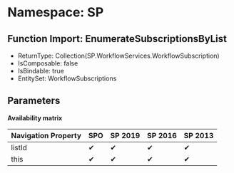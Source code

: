# Namespace: SP

## Function Import: EnumerateSubscriptionsByList

- ReturnType: Collection(SP.WorkflowServices.WorkflowSubscription)
- IsComposable: false
- IsBindable: true
- EntitySet: WorkflowSubscriptions

## Parameters

**Availability matrix**

Navigation Property | SPO | SP 2019 | SP 2016 | SP 2013
----------|-----|---------|---------|--------
listId | ✔ | ✔ | ✔ | ✔
this | ✔ | ✔ | ✔ | ✔
